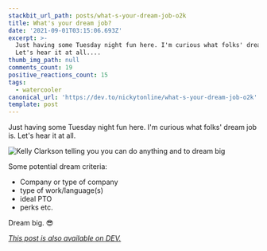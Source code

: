 ```yaml
---
stackbit_url_path: posts/what-s-your-dream-job-o2k
title: What's your dream job?
date: '2021-09-01T03:15:06.693Z'
excerpt: >-
  Just having some Tuesday night fun here. I'm curious what folks' dream job is.
  Let's hear it at all....
thumb_img_path: null
comments_count: 19
positive_reactions_count: 15
tags:
  - watercooler
canonical_url: 'https://dev.to/nickytonline/what-s-your-dream-job-o2k'
template: post
---
```

Just having some Tuesday night fun here. I'm curious what folks' dream job is. Let's hear it at all. 

![Kelly Clarkson telling you you can do anything and to dream big](https://media.giphy.com/media/d8SNm7WJbjuFZjcvW6/giphy.gif?cid=ecf05e47750xqai02wtpi5dk3l4shi41ym51d9ge1hqs1l7o&rid=giphy.gif&ct=g)

Some potential dream criteria:
- Company or type of company
- type of work/language(s)
- ideal PTO
- perks etc.

Dream big. 😎

*[This post is also available on DEV.](https://dev.to/nickytonline/what-s-your-dream-job-o2k)*


<script>
const parent = document.getElementsByTagName('head')[0];
const script = document.createElement('script');
script.type = 'text/javascript';
script.src = 'https://cdnjs.cloudflare.com/ajax/libs/iframe-resizer/4.1.1/iframeResizer.min.js';
script.charset = 'utf-8';
script.onload = function() {
    window.iFrameResize({}, '.liquidTag');
};
parent.appendChild(script);
</script>    
